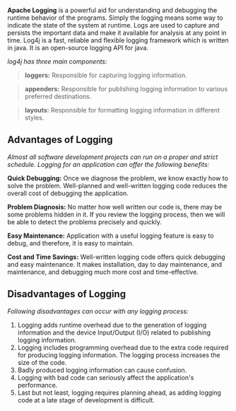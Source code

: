   **Apache Logging** is a powerful aid for understanding and debugging the runtime behavior of the programs. Simply the logging means some way to indicate the state of the system at runtime. Logs are used to capture and persists the important data and make it available for analysis at any point in time. Log4j is a fast, reliable and flexible logging framework which is written in java. It is an open-source logging API for java.

_log4j has three main components:_

> **loggers:** Responsible for capturing logging information.

> **appenders:** Responsible for publishing logging information to various preferred destinations.

> **layouts:** Responsible for formatting logging information in different styles.

## Advantages of Logging

_Almost all software development projects can run on a proper and strict schedule. Logging for an application can offer the following benefits:_

**Quick Debugging:** Once we diagnose the problem, we know exactly how to solve the problem. Well-planned and well-written logging code reduces the overall cost of debugging the application.

**Problem Diagnosis:** No matter how well written our code is, there may be some problems hidden in it. If you review the logging process, then we will be able to detect the problems precisely and quickly.

**Easy Maintenance:** Application with a useful logging feature is easy to debug, and therefore, it is easy to maintain.

**Cost and Time Savings:** Well-written logging code offers quick debugging and easy maintenance. It makes installation, day to day maintenance, and maintenance, and debugging much more cost and time-effective.

## Disadvantages of Logging

_Following disadvantages can occur with any logging process:_

1. Logging adds runtime overhead due to the generation of logging information and the device Input/Output (I/O) related to publishing logging information.
2. Logging includes programming overhead due to the extra code required for producing logging information. The logging process increases the size of the code.
3. Badly produced logging information can cause confusion.
4. Logging with bad code can seriously affect the application's performance.
5. Last but not least, logging requires planning ahead, as adding logging code at a late stage of development is difficult.
